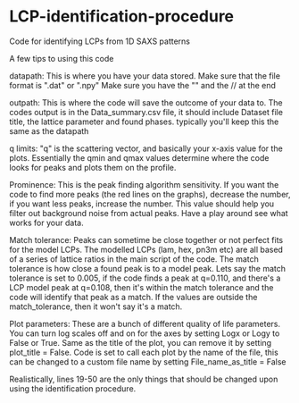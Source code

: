 # LCP-identification-procedure
Code for identifying LCPs from 1D SAXS patterns

A few tips to using this code

datapath:
This is where you have your data stored. Make sure that the file format is ".dat" or ".npy"
Make sure you have the "" and the // at the end

outpath:
This is where the code will save the outcome of your data to.
The codes output is in the Data_summary.csv file, it should include Dataset file title,
the lattice parameter and found phases.
typically you'll keep this the same as the datapath

q limits:
"q" is the scattering vector, and basically your x-axis value for the plots.
Essentially the qmin and qmax values determine where the code looks for peaks 
and plots them on the profile.

Prominence:
This is the peak finding algorithm sensitivity. If you want the code to find
more peaks (the red lines on the graphs), decrease the number, if you want less peaks, increase the number.
This value should help you filter out background noise from actual peaks.
Have a play around see what works for your data.

Match tolerance:
Peaks can sometime be close together or not perfect fits for the model LCPs.
The modelled LCPs (lam, hex, pn3m etc) are all based of a series of lattice 
ratios in the main script of the code. The match tolerance is how close a found peak
is to a model peak. Lets say the match tolerance is set to 0.005, if the code 
finds a peak at q=0.110, and there's a LCP model peak at q=0.108, then it's
within the match tolerance and the code will identify that peak as a match. 
If the values are outside the match_tolerance, then it won't say it's a match. 

Plot parameters:
These are a bunch of different quality of life parameters. You can turn log scales off and on for the axes by setting
Logx or Logy to False or True. Same as the title of the plot, you can remove it by setting plot_title = False. Code is 
set to call each plot by the name of the file, this can be changed to a custom file name by setting File_name_as_title = False

Realistically, lines 19-50 are the only things that should be changed upon using the identification procedure.
